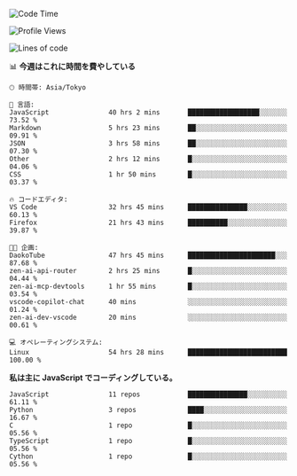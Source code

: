 <!--START_SECTION:waka-->
![Code Time](http://img.shields.io/badge/Code%20Time-355%20hrs%2018%20mins-blue)

![Profile Views](http://img.shields.io/badge/%E3%83%97%E3%83%AD%E3%83%95%E3%82%A3%E3%83%BC%E3%83%AB%E3%83%93%E3%83%A5%E3%83%BC-2-blue)

![Lines of code](https://img.shields.io/badge/%E3%80%8CHello%20World%E3%80%8D%E3%81%8B%E3%82%89%E3%80%81%E7%A7%81%E3%81%AF%E3%81%93%E3%81%86%E6%9B%B8%E3%81%84%E3%81%9F-678.8%20thousand%20%E3%82%B3%E3%83%BC%E3%83%89%E8%A1%8C-blue)

📊 **今週はこれに時間を費やしている** 

```text
🕑︎ 時間帯: Asia/Tokyo

💬 言語: 
JavaScript               40 hrs 2 mins       ██████████████████░░░░░░░   73.52 % 
Markdown                 5 hrs 23 mins       ██░░░░░░░░░░░░░░░░░░░░░░░   09.91 % 
JSON                     3 hrs 58 mins       ██░░░░░░░░░░░░░░░░░░░░░░░   07.30 % 
Other                    2 hrs 12 mins       █░░░░░░░░░░░░░░░░░░░░░░░░   04.06 % 
CSS                      1 hr 50 mins        █░░░░░░░░░░░░░░░░░░░░░░░░   03.37 % 

🔥 コードエディタ: 
VS Code                  32 hrs 45 mins      ███████████████░░░░░░░░░░   60.13 % 
Firefox                  21 hrs 43 mins      ██████████░░░░░░░░░░░░░░░   39.87 % 

🐱‍💻 企画: 
DaokoTube                47 hrs 45 mins      ██████████████████████░░░   87.68 % 
zen-ai-api-router        2 hrs 25 mins       █░░░░░░░░░░░░░░░░░░░░░░░░   04.44 % 
zen-ai-mcp-devtools      1 hr 55 mins        █░░░░░░░░░░░░░░░░░░░░░░░░   03.54 % 
vscode-copilot-chat      40 mins             ░░░░░░░░░░░░░░░░░░░░░░░░░   01.24 % 
zen-ai-dev-vscode        20 mins             ░░░░░░░░░░░░░░░░░░░░░░░░░   00.61 % 

💻 オペレーティングシステム: 
Linux                    54 hrs 28 mins      █████████████████████████   100.00 % 
```

**私は主に JavaScript でコーディングしている。** 

```text
JavaScript               11 repos            ███████████████░░░░░░░░░░   61.11 % 
Python                   3 repos             ████░░░░░░░░░░░░░░░░░░░░░   16.67 % 
C                        1 repo              █░░░░░░░░░░░░░░░░░░░░░░░░   05.56 % 
TypeScript               1 repo              █░░░░░░░░░░░░░░░░░░░░░░░░   05.56 % 
Cython                   1 repo              █░░░░░░░░░░░░░░░░░░░░░░░░   05.56 % 
```




<!--END_SECTION:waka-->
